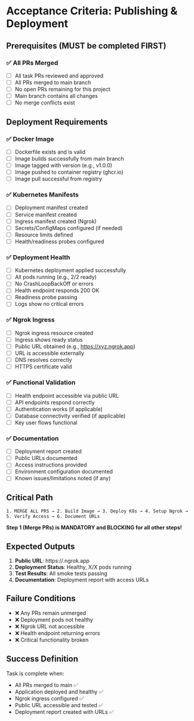 # Acceptance Criteria: Publishing & Deployment

## Prerequisites (MUST be completed FIRST)

### ✅ All PRs Merged
- [ ] All task PRs reviewed and approved
- [ ] All PRs merged to main branch
- [ ] No open PRs remaining for this project
- [ ] Main branch contains all changes
- [ ] No merge conflicts exist

## Deployment Requirements

### ✅ Docker Image
- [ ] Dockerfile exists and is valid
- [ ] Image builds successfully from main branch
- [ ] Image tagged with version (e.g., v1.0.0)
- [ ] Image pushed to container registry (ghcr.io)
- [ ] Image pull successful from registry

### ✅ Kubernetes Manifests
- [ ] Deployment manifest created
- [ ] Service manifest created
- [ ] Ingress manifest created (Ngrok)
- [ ] Secrets/ConfigMaps configured (if needed)
- [ ] Resource limits defined
- [ ] Health/readiness probes configured

### ✅ Deployment Health
- [ ] Kubernetes deployment applied successfully
- [ ] All pods running (e.g., 2/2 ready)
- [ ] No CrashLoopBackOff or errors
- [ ] Health endpoint responds 200 OK
- [ ] Readiness probe passing
- [ ] Logs show no critical errors

### ✅ Ngrok Ingress
- [ ] Ngrok ingress resource created
- [ ] Ingress shows ready status
- [ ] Public URL obtained (e.g., https://xyz.ngrok.app)
- [ ] URL is accessible externally
- [ ] DNS resolves correctly
- [ ] HTTPS certificate valid

### ✅ Functional Validation
- [ ] Health endpoint accessible via public URL
- [ ] API endpoints respond correctly
- [ ] Authentication works (if applicable)
- [ ] Database connectivity verified (if applicable)
- [ ] Key user flows functional

### ✅ Documentation
- [ ] Deployment report created
- [ ] Public URLs documented
- [ ] Access instructions provided
- [ ] Environment configuration documented
- [ ] Known issues/limitations noted (if any)

## Critical Path

```
1. MERGE ALL PRS → 2. Build Image → 3. Deploy K8s → 4. Setup Ngrok → 5. Verify Access → 6. Document URLs
```

**Step 1 (Merge PRs) is MANDATORY and BLOCKING for all other steps!**

## Expected Outputs

1. **Public URL**: https://<service>.ngrok.app
2. **Deployment Status**: Healthy, X/X pods running
3. **Test Results**: All smoke tests passing
4. **Documentation**: Deployment report with access URLs

## Failure Conditions

- ❌ Any PRs remain unmerged
- ❌ Deployment pods not healthy
- ❌ Ngrok URL not accessible
- ❌ Health endpoint returning errors
- ❌ Critical functionality broken

## Success Definition

Task is complete when:
- All PRs merged to main ✅
- Application deployed and healthy ✅
- Ngrok ingress configured ✅
- Public URL accessible and tested ✅
- Deployment report created with URLs ✅

